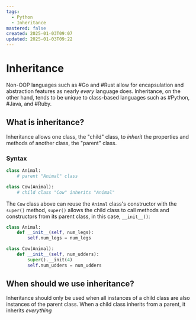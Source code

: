```yaml
---
tags:
  - Python
  - Inheritance
mastered: false
created: 2025-01-03T09:07
updated: 2025-01-03T09:22
---
```

# Inheritance
Non-OOP languages such as #Go and #Rust allow for encapsulation and abstraction features as nearly *every* language does. Inheritance, on the other hand, tends to be unique to class-based languages such as #Python, #Java, and #Ruby.
## What is inheritance?
Inheritance allows one class, the "child" class, to *inherit* the properties and methods of another class, the "parent" class.
### Syntax
```python
class Animal:
	# parent "Animal" class

class Cow(Animal):
	# child class "Cow" inherits "Animal"
```
The `Cow` class above can reuse the `Animal` class's constructor with the `super()` method, `super()` allows the child class to call methods and constructors from its parent class, in this case, `__init__()`:
```python
class Animal:
	def __init__(self, num_legs):
		self.num_legs = num_legs

class Cow(Animal):
	def __init__(self, num_udders):
		super().__init(4)
		self.num_udders = num_udders
```
## When should we use inheritance?
Inheritance should only be used when all instances of a child class are also instances of the parent class.
When a child class inherits from a parent, it inherits *everything*